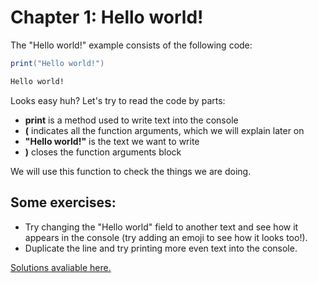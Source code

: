 # Chapter 1: Hello world!
The "Hello world!" example consists of the following code:

```lua
print("Hello world!")
```

```bash
Hello world!
```

Looks easy huh? Let's try to read the code by parts:
- **print** is a method used to write text into the console
- **(** indicates all the function arguments, which we will explain later on
- **"Hello world!"** is the text we want to write
- **)** closes the function arguments block

We will use this function to check the things we are doing.

## Some exercises:
- Try changing the "Hello world" field to another text and see how it appears in the console (try adding an emoji to see how it looks too!).
- Duplicate the line and try printing more even text into the console.

[Solutions avaliable here.](solutions/1.md)
